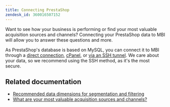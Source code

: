 ```yaml
---
title: Connecting PrestaShop
zendesk_id: 360016507152
---
```


Want to see how your business is performing or find your most valuable acquisition sources and channels? Connecting your PrestaShop data to MBI will allow you to answer these questions and more.

As PrestaShop\'s database is based on MySQL, you can connect it to MBI through a [direct connection](../data-analyst/importing-data/integrations/mysql-via-a-direct-connection.md), [cPanel](../data-analyst/importing-data/integrations/mysql-via-cpanel.md), or [via an SSH tunnel](../data-analyst/importing-data/integrations/mysql-via-ssh-tunnel.md). We care about your data, so we recommend using the SSH method, as it\'s the most secure.

## Related documentation

* [Recommended data dimensions for segmentation and filtering](../best-practices/segment-filter.md)
* [What are your most valuable acquisition sources and channels?](../data-analyst/analysis/most-value-source-channel.md)


